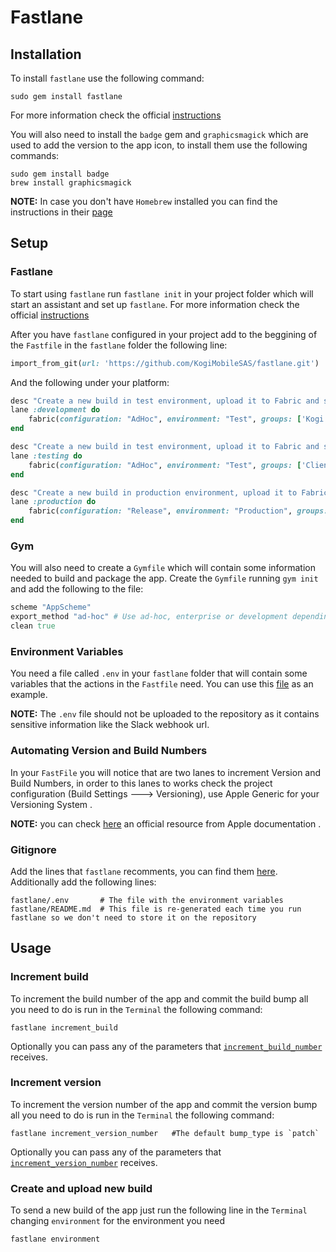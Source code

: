 # Fastlane

## Installation

To install `fastlane` use the following command:

```
sudo gem install fastlane
```

For more information check the official [instructions](https://github.com/fastlane/fastlane#installation)

You will also need to install the `badge` gem and `graphicsmagick` which are used to add the version to the app icon, to install them use the following commands:

```
sudo gem install badge
brew install graphicsmagick
```

**NOTE:** In case you don't have `Homebrew` installed you can find the instructions in their [page](http://brew.sh/)

## Setup

### Fastlane

To start using `fastlane` run `fastlane init` in your project folder which will start an assistant and set up `fastlane`. For more information check the official [instructions](https://github.com/fastlane/fastlane#quick-start)

After you have `fastlane` configured in your project add to the beggining of the `Fastfile` in the `fastlane` folder the following line:

```ruby
import_from_git(url: 'https://github.com/KogiMobileSAS/fastlane.git')
```

And the following under your platform:

```ruby
desc "Create a new build in test environment, upload it to Fabric and send it to Kogi group"
lane :development do
	fabric(configuration: "AdHoc", environment: "Test", groups: ['Kogi'])
end

desc "Create a new build in test environment, upload it to Fabric and send it to the client and Kogi groups"
lane :testing do
	fabric(configuration: "AdHoc", environment: "Test", groups: ['ClientGroup', 'Kogi'])
end

desc "Create a new build in production environment, upload it to Fabric and send it to the client and Kogi groups"
lane :production do
	fabric(configuration: "Release", environment: "Production", groups: ['ClientGroup', 'Kogi'])
end
```
### Gym

You will also need to create a `Gymfile` which will contain some information needed to build and package the app. Create the `Gymfile` running `gym init` and add the following to the file:

```ruby
scheme "AppScheme"
export_method "ad-hoc" # Use ad-hoc, enterprise or development depending on the provisioning profile you'll be using
clean true
```

### Environment Variables

You need a file called `.env` in your `fastlane` folder that will contain some variables that the actions in the `Fastfile` need. You can use this [file](fastlane/example.env) as an example.

**NOTE:** The `.env` file should not be uploaded to the repository as it contains sensitive information like the Slack webhook url.

### Automating Version and Build Numbers

In your `FastFile` you will notice that are two lanes to increment Version and Build Numbers, in order to this lanes to works check the project configuration (Build Settings ---> Versioning), use Apple Generic for your Versioning System . 

**NOTE:** you can check [here](https://developer.apple.com/library/mac/qa/qa1827/_index.html) an official resource from Apple documentation .

### Gitignore

Add the lines that `fastlane` recomments, you can find them [here](https://github.com/fastlane/fastlane/blob/master/fastlane/docs/Gitignore.md). Additionally add the following lines:

```
fastlane/.env 		# The file with the environment variables
fastlane/README.md 	# This file is re-generated each time you run fastlane so we don't need to store it on the repository
```

## Usage

### Increment build

To increment the build number of the app and commit the build bump all you need to do is run in the `Terminal` the following command:

```
fastlane increment_build
```

Optionally you can pass any of the parameters that [`increment_build_number`](https://github.com/fastlane/fastlane/blob/master/fastlane/docs/Actions.md#increment_build_number) receives.

### Increment version

To increment the version number of the app and commit the version bump all you need to do is run in the `Terminal` the following command:

```
fastlane increment_version_number	#The default bump_type is `patch`
```

Optionally you can pass any of the parameters that [`increment_version_number`](https://github.com/fastlane/fastlane/blob/master/fastlane/docs/Actions.md#increment_version_number) receives.

### Create and upload new build

To send a new build of the app just run the following line in the `Terminal` changing `environment` for the environment you need

```
fastlane environment
```
